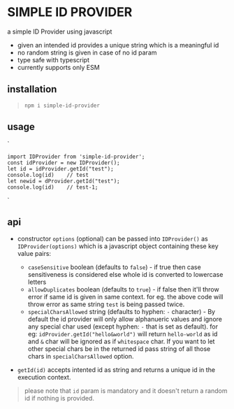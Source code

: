# SIMPLE ID PROVIDER

a simple ID Provider using javascript

- given an intended id provides a unique string which is a meaningful id
- no random string is given in case of no id param
- type safe with typescript
- currently supports only ESM

## installation

> `npm i simple-id-provider`

## usage

`
    
    import IDProvider from 'simple-id-provider';
    const idProvider = new IDProvider();
    let id = idProvider.getId("test");
    console.log(id)    // test
    let newid = dProvider.getId("test");
    console.log(id)    // test-1;
`

## api

- constructor `options` (optional) can be passed into `IDProvider()` as `IDProvider(options)` which is a javascript object containing these key value pairs:
   - `caseSensitive` boolean (defaults to `false`) - if true then case sensitiveness is considered else whole id is converted to lowercase letters
   - `allowDuplicates` boolean (defaults to `true`) - if false then it'll throw error if same id is given in same context. for eg. the above code will throw error as same string `test` is being passed twice.
   - `specialCharsAllowed` string (defaults to hyphen: `-` character) - By default the id provider will only allow alphanueric values and ignore any special char used (except hyphen: `-` that is set as default). for eg: `idProvider.getId("hello&world")` will return `hello-world` as id and `&` char will be ignored as if `whitespace` char. If you want to let other special chars be in the returned id pass string of all those chars in `specialCharsAllowed` option.


- `getId(id)` accepts intented id as string and returns a unique id in the execution context.
> please note that `id` param is mandatory and it doesn't return a random id if nothing is provided.
